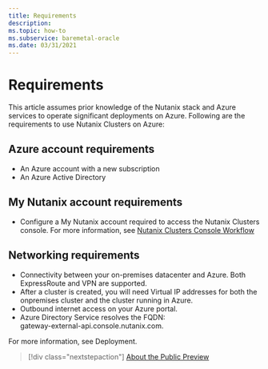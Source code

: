```yaml
---
title: Requirements
description:  
ms.topic: how-to
ms.subservice: baremetal-oracle
ms.date: 03/31/2021
---
```


# Requirements  
This article assumes prior knowledge of the Nutanix stack and Azure services to operate significant deployments on Azure. 
Following are the requirements to use Nutanix Clusters on Azure: 
## Azure account requirements 
* An Azure account with a new subscription  
* An Azure Active Directory 
## My Nutanix account requirements 
* Configure a My Nutanix account required to access the Nutanix Clusters console. 
For more information, see [Nutanix Clusters Console Workflow](nutanix-clusters-console-workflow.md) 
## Networking requirements 
* Connectivity between your on-premises datacenter and Azure. Both ExpressRoute and VPN are supported. 
* After a cluster is created, you will need Virtual IP addresses for both the onpremises cluster and the cluster running in Azure. 
* Outbound internet access on your Azure portal. 
* Azure Directory Service resolves the FQDN:  
gateway-external-api.console.nutanix.com. 
 
For more information, see Deployment. 


> [!div class="nextstepaction"]
> [About the Public Preview](about-the-public-preview.md)